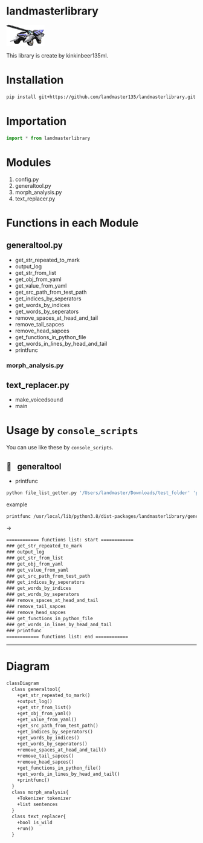 # landmasterlibrary

<img width="20%" alt="landmasterlibrarylocal" src="./img/01-01_landmasterlibrary.png">

This library is create by kinkinbeer135ml.

# Installation

```bash
pip install git+https://github.com/landmaster135/landmasterlibrary.git
```

# Importation

```python
import * from landmasterlibrary
```

 # Modules

1. config.py
2. generaltool.py
3. morph_analysis.py
4. text_replacer.py

# Functions in each Module

## generaltool.py

- get_str_repeated_to_mark
- output_log
- get_str_from_list
- get_obj_from_yaml
- get_value_from_yaml
- get_src_path_from_test_path
- get_indices_by_seperators
- get_words_by_indices
- get_words_by_seperators
- remove_spaces_at_head_and_tail
- remove_tail_sapces
- remove_head_sapces
- get_functions_in_python_file
- get_words_in_lines_by_head_and_tail
- printfunc

### morph_analysis.py


## text_replacer.py

- make_voicedsound
- main

# Usage by `console_scripts`

<!-- You can use like these by `__name__ == "__main__"`. -->

You can use like these by `console_scripts`.

## 💼 &nbsp; generaltool

- printfunc

```bash
python file_list_getter.py '/Users/landmaster/Downloads/test_folder' 'png'
```

example

```bash
printfunc /usr/local/lib/python3.8/dist-packages/landmasterlibrary/generaltool.py '###'
```

->

```shell
============ functions list: start ============
### get_str_repeated_to_mark
### output_log
### get_str_from_list
### get_obj_from_yaml
### get_value_from_yaml
### get_src_path_from_test_path
### get_indices_by_seperators
### get_words_by_indices
### get_words_by_seperators
### remove_spaces_at_head_and_tail
### remove_tail_sapces
### remove_head_sapces
### get_functions_in_python_file
### get_words_in_lines_by_head_and_tail
### printfunc
============ functions list: end ============
```

***

# Diagram

```mermaid
classDiagram
  class generaltool{
    +get_str_repeated_to_mark()
    +output_log()
    +get_str_from_list()
    +get_obj_from_yaml()
    +get_value_from_yaml()
    +get_src_path_from_test_path()
    +get_indices_by_seperators()
    +get_words_by_indices()
    +get_words_by_seperators()
    +remove_spaces_at_head_and_tail()
    +remove_tail_sapces()
    +remove_head_sapces()
    +get_functions_in_python_file()
    +get_words_in_lines_by_head_and_tail()
    +printfunc()
  }
  class morph_analysis{
    +Tokenizer tokenizer
    +list sentences
  }
  class text_replacer{
    +bool is_wild
    +run()
  }
```
